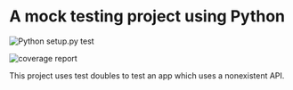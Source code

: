 # A mock testing project using Python

![Python setup.py test](https://github.com/TestowanieAutomatyczneUG/projekt2-maciejSzcz/workflows/Python%20setup.py%20test/badge.svg)

![coverage report](https://i.postimg.cc/pdw2JSyc/obrazek123.jpg)

This project uses test doubles to test an app which uses a nonexistent API.